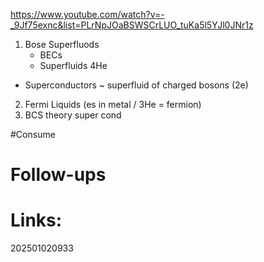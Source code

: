 https://www.youtube.com/watch?v=-_9Jf75exnc&list=PLrNpJOaBSWSCrLUO_tuKa5l5YJl0JNr1z
1) Bose Superfluods
	- BECs
	- Superfluids 4He
- Superconductors ~ superfluid of charged bosons (2e)
2) Fermi Liquids (es in metal / 3He = fermion)
3) BCS theory super cond


#Consume 




# Follow-ups


# Links: 



202501020933
